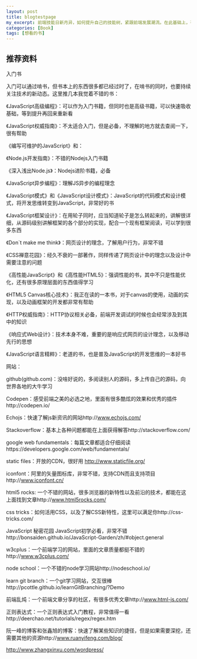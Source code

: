 ```yaml
---
layout: post
title: blogtestpage
my_excerpt: 前端技能日新月异，如何提升自己的技能树，紧跟前端发展潮流。在此基础上，有扎实的基础呢？简单的收藏了一些book和网站。记得去看哟～～
categories: [Book]
tags: [想看的书]
---
```


<h2>推荐资料</h2>

入门书

入门可以通过啃书，但书本上的东西很多都已经过时了，在啃书的同时，也要持续关注技术的新动态。这里推几本我觉着不错的书：

《JavaScript高级编程》：可以作为入门书籍，但同时也是高级书籍，可以快速吸收基础，等到提升再回来重新看

《JavaScript权威指南》：不太适合入门，但是必备，不理解的地方就去查阅一下，很有帮助

《编写可维护的JavaScript》和：

《Node.js开发指南》：不错的Nodejs入门书籍

《深入浅出Node.js》：Nodejs进阶书籍，必备

《JavaScript异步编程》：理解JS异步的编程理念

《JavaScript模式》和《JavaScript设计模式》：JavaScript的代码模式和设计模式，将开发思维转变到JavaScript，非常好的书

《JavaScript框架设计》：在用轮子同时，应当知道轮子是怎么转起来的，讲解很详细，从源码级别讲解框架的各个部分的实现，配合一个现有框架阅读，可以学到很多东西

《Don`t make me think》：网页设计的理念，了解用户行为，非常不错

《CSS禅意花园》：经久不衰的一部著作，同样传递了网页设计中的理念以及设计中需要注意的问题

《高性能JavaScript》和《高性能HTML5》：强调性能的书，其中不只是性能优化，还有很多原理层面的东西值得学习

《HTML5 Canvas核心技术》：我正在读的一本书，对于canvas的使用，动画的实现，以及动画框架的开发都非常有帮助

《HTTP权威指南》：HTTP协议相关必备，前端开发调试的时候也会经常涉及到其中的知识

《响应式Web设计》：技术本身不难，重要的是响应式网页的设计理念，以及移动先行的思想

《JavaScript语言精粹》：老道的书，也是普及JavaScript的开发思维的一本好书

 

网站：

github(github.com)：没啥好说的，多阅读别人的源码，多上传自己的源码，向世界各地的大牛学习

Codepen：感受前端之美的必选之地，里面有很多酷炫的效果和优秀的插件http://codepen.io/

Echojs：快速了解js新资讯的网站http://www.echojs.com/

Stackoverflow：基本上各种问题都能在上面获得解答http://stackoverflow.com/

google web fundamentals：每篇文章都适合仔细阅读https://developers.google.com/web/fundamentals/

static files：开放的CDN，很好用 http://www.staticfile.org/

iconfont：阿里的矢量图标库，非常不错，支持CDN而且支持项目http://www.iconfont.cn/

html5 rocks: 一个不错的网站，很多浏览器的新特性以及前沿的技术，都能在这上面找到文章http://www.html5rocks.com/

css tricks：如何活用CSS，以及了解CSS新特性，这里可以满足你http://css-tricks.com/

JavaScript 秘密花园 JavaScript初学必看，非常不错http://bonsaiden.github.io/JavaScript-Garden/zh/#object.general

w3cplus：一个前端学习的网站，里面的文章质量都挺不错的http://www.w3cplus.com/

node school：一个不错的node学习网站http://nodeschool.io/

learn git branch：一个git学习网站，交互很棒http://pcottle.github.io/learnGitBranching/?Demo

前端乱炖：一个前端文章分享的社区，有很多优秀文章http://www.html-js.com/

正则表达式：一个正则表达式入门教程，非常值得一看http://deerchao.net/tutorials/regex/regex.htm

阮一峰的博客和张鑫旭的博客：快速了解某些知识的捷径，但是如果需要深挖，还需要其他的资源http://www.ruanyifeng.com/blog/

http://www.zhangxinxu.com/wordpress/
